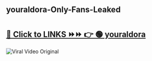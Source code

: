 
 ## youraldora-Only-Fans-Leaked

# <h2><a href="https://clipsfans.com/youraldora&ref=git">🔗 Click to LINKS ⏩⏩ 👉 🟢 youraldora </a></h2>

<a href="https://clipsfans.com/youraldora&ref=git" rel="nofollow" data-target="animated-image.originalLink"><img src="https://i.ibb.co.com/xMMVF88/686577567.gif" alt="Viral Video Original" style="max-width: 100%; display: inline-block;" data-target="animated-image.originalImage"></a>
